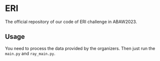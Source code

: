 # ERI
The official repository of our code of ERI challenge in ABAW2023.

## Usage
You need to process the data provided by the organizers. Then just run the `main.py` and `ray_main.py`.
